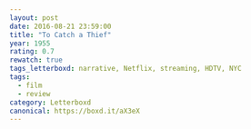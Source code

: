 ```yaml
---
layout: post 
date: 2016-08-21 23:59:00
title: "To Catch a Thief"
year: 1955
rating: 0.7
rewatch: true
tags_letterboxd: narrative, Netflix, streaming, HDTV, NYC
tags:
  - film
  - review
category: Letterboxd
canonical: https://boxd.it/aX3eX
---
```

